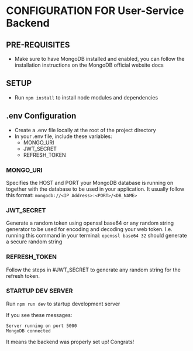 # CONFIGURATION FOR User-Service Backend

## PRE-REQUISITES
- Make sure to have MongoDB installed and enabled, you can follow
  the installation instructions on the MongoDB official website
  docs

## SETUP
 - Run `npm install` to install node modules and dependencies

## .env Configuration
- Create a .env file locally at the root of the project directory
- In your .env file, include these variables:
    - MONGO_URI
    - JWT_SECRET
    - REFRESH_TOKEN

### MONGO_URI
Specifies the HOST and PORT your MongoDB database is running on
together with the database to be used in your application. It
usually follow this format: `mongodb://<IP Address>:<PORT>/<DB_NAME>`

### JWT_SECRET
Generate a random token using openssl base64 or any random string
generator to be used for encoding and decoding your web token.
I.e. running this command in your terminal: `openssl base64 32`
should generate a secure random string

### REFRESH_TOKEN
Follow the steps in #JWT_SECRET to generate any random string for
the refresh token.

### STARTUP DEV SERVER
Run `npm run dev` to startup development server

If you see these messages:
```
Server running on port 5000
MongoDB connected
```

It means the backend was properly set up! Congrats!

